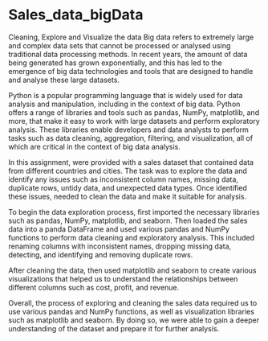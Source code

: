# Sales_data_bigData
Cleaning, Explore and Visualize the data
Big data refers to extremely large and complex data sets that cannot be processed or analysed using traditional data processing methods. In recent years, the amount of data being generated has grown exponentially, and this has led to the emergence of big data technologies and tools that are designed to handle and analyse these large datasets.

Python is a popular programming language that is widely used for data analysis and manipulation, including in the context of big data. Python offers a range of libraries and tools such as pandas, NumPy, matplotlib, and more, that make it easy to work with large datasets and perform exploratory analysis. These libraries enable developers and data analysts to perform tasks such as data cleaning, aggregation, filtering, and visualization, all of which are critical in the context of big data analysis.

In this assignment, were provided with a sales dataset that contained data from different countries and cities. The task was to explore the data and identify any issues such as inconsistent column names, missing data, duplicate rows, untidy data, and unexpected data types. Once identified these issues, needed to clean the data and make it suitable for analysis.

To begin the data exploration process, first imported the necessary libraries such as pandas, NumPy, matplotlib, and seaborn. Then loaded the sales data into a panda DataFrame and used various pandas and NumPy functions to perform data cleaning and exploratory analysis. This included renaming columns with inconsistent names, dropping missing data, detecting, and identifying and removing duplicate rows.

After cleaning the data, then used matplotlib and seaborn to create various visualizations that helped us to understand the relationships between different columns such as cost, profit, and revenue. 

Overall, the process of exploring and cleaning the sales data required us to use various pandas and NumPy functions, as well as visualization libraries such as matplotlib and seaborn. By doing so, we were able to gain a deeper understanding of the dataset and prepare it for further analysis.
